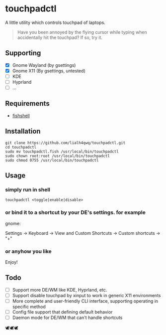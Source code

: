 # touchpadctl

A little utility which controls touchpad of laptops.

> Have you been annoyed by the flying cursor while typing when accidentally hit the touchpad? If so, try it.

## Supporting

- [x] Gnome Wayland (by gsettings)
- [x] Gnome X11 (By gsettings, untested)
- [ ] KDE
- [ ] Hyprland
- [ ] ...

## Requirements

- [fishshell](https://fishshell.com/)

## Installation

```shell
git clone https://github.com/lialh4qwq/touchpadctl.git
cd touchpadctl
sudo mv touchpadctl.fish /usr/local/bin/touchpadctl
sudo chown root:root /usr/local/bin/touchpadctl
sudo chmod 0755 /usr/local/bin/touchpadctl
```

## Usage

### simply run in shell

```shell
touchpadctl <toggle|enable|disable>
```

### or bind it to a shortcut by your DE's settings. for example

gnome:

Settings → Keyboard → View and Custom Shortcuts → Custom shortcuts → "+"

### or anyhow you like

Enjoy!

## Todo

- [ ] Support more DE/WM like KDE, Hyprland, etc.
- [ ] Support disable touchpad by xinput to work in generic X11 environments
- [ ] More complete and user-friendly CLI interface, supporting operating in specific method
- [ ] Config file support that defining default behavior
- [ ] Daemon mode for DE/WM that can't handle shortcuts

🕊️🕊️🕊️
